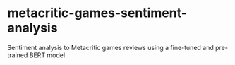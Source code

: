 # metacritic-games-sentiment-analysis
Sentiment analysis to Metacritic games reviews using a fine-tuned and pre-trained BERT model
